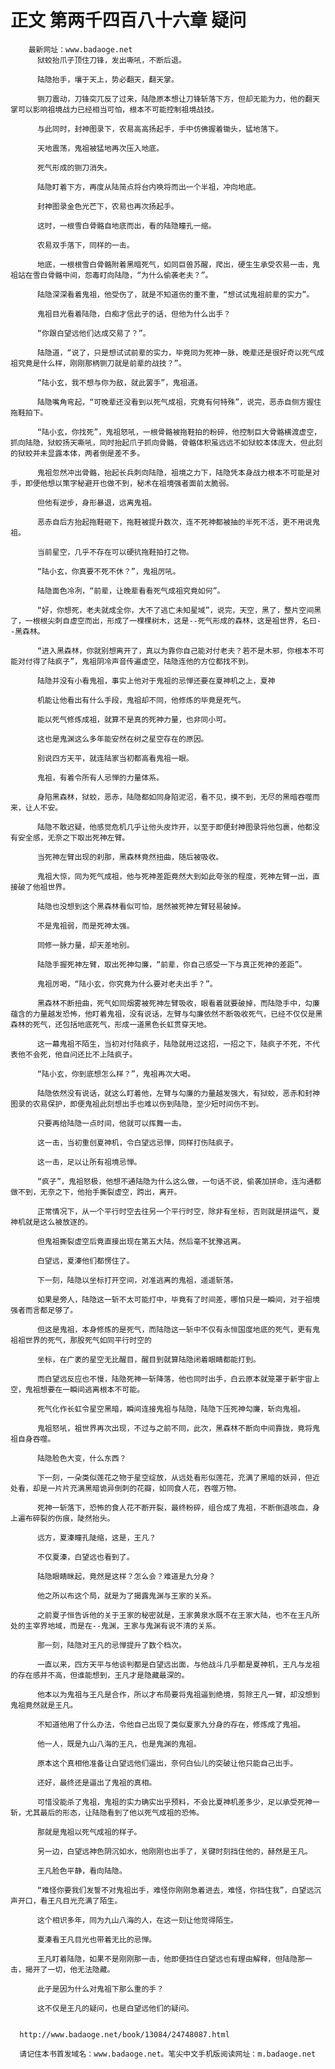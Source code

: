 # 正文 第两千四百八十六章 疑问
        最新网址：www.badaoge.net
          狱蛟抬爪子顶住刀锋，发出嘶吼，不断后退。
      
          陆隐抬手，壤于天上，势必翻天，翻天掌。
      
          铡刀震动，刀锋突兀反了过来，陆隐原本想让刀锋斩落下方，但却无能为力，他的翻天掌可以影响祖境战力已经相当可怕，根本不可能控制祖境战技。
      
          与此同时，封神图录下，农易高高扬起手，手中仿佛握着锄头，猛地落下。
      
          天地震荡，鬼祖被猛地再次压入地底。
      
          死气形成的铡刀消失。
      
          陆隐盯着下方，再度从陆简点将台内唤将而出一个半祖，冲向地底。
      
          封神图录金色光芒下，农易也再次扬起手。
      
          这时，一根雪白骨骼自地底而出，看的陆隐瞳孔一缩。
      
          农易双手落下，同样的一击。
      
          地底，一根根雪白骨骼附着黑暗死气，如同巨兽苏醒，爬出，硬生生承受农易一击，鬼祖站在雪白骨骼中间，怨毒盯向陆隐，“为什么偷袭老夫？”。
      
          陆隐深深看着鬼祖，他受伤了，就是不知道伤的重不重，“想试试鬼祖前辈的实力”。
      
          鬼祖目光看着陆隐，白痴才信此子的话，但他为什么出手？
      
          “你跟白望远他们达成交易了？”。
      
          陆隐道，“说了，只是想试试前辈的实力，毕竟同为死神一脉，晚辈还是很好奇以死气成祖究竟是什么样，刚刚那柄铡刀就是前辈的战技？”。
      
          “陆小玄，我不想与你为敌，就此罢手”，鬼祖道。
      
          陆隐嘴角弯起，“可晚辈还没看到以死气成祖，究竟有何特殊”，说完，恶赤自侧方握住拖鞋拍下。
      
          “陆小玄，你找死”，鬼祖怒吼，一根骨骼被拖鞋拍的粉碎，他控制巨大骨骼横渡虚空，抓向陆隐，狱蛟扬天嘶吼，同时抬起爪子抓向骨骼，骨骼体积虽远远不如狱蛟本体庞大，但此刻的狱蛟并未显露本体，两者倒是差不多。
      
          鬼祖忽然冲出骨骼，抬起长兵刺向陆隐，祖境之力下，陆隐凭本身战力根本不可能是对手，即便他想以策字秘避开也做不到，秘术在祖境强者面前太脆弱。
      
          但他有逆步，身形暴退，远离鬼祖。
      
          恶赤自后方抬起拖鞋砸下，拖鞋被提升数次，连不死神都被抽的半死不活，更不用说鬼祖。
      
          当前星空，几乎不存在可以硬抗拖鞋拍打之物。
      
          “陆小玄，你真要不死不休？”，鬼祖厉吼。
      
          陆隐面色冷冽，“前辈，让晚辈看看死气成祖究竟如何”。
      
          “好，你想死，老夫就成全你，大不了逃亡未知星域”，说完，天空，黑了，整片空间黑了，一根根尖刺自虚空而出，形成了一棵棵树木，这是--死气形成的森林，这是祖世界，名曰--黑森林。
      
          “进入黑森林，你就别想离开了，真以为靠你自己能对付老夫？若不是木邪，你根本不可能对付得了陆疯子”，鬼祖阴冷声音传遍虚空，陆隐连他的方位都找不到。
      
          陆隐并没有小看鬼祖，事实上他对于鬼祖的忌惮还要在夏神机之上，夏神
      
          机能让他看出有什么手段，鬼祖却不同，他修炼的毕竟是死气。
      
          能以死气修炼成祖，就算不是真的死神力量，也非同小可。
      
          这也是鬼渊这么多年能安然在树之星空存在的原因。
      
          别说四方天平，就连陆家当初都高看鬼祖一眼。
      
          鬼祖，有着令所有人忌惮的力量体系。
      
          身陷黑森林，狱蛟，恶赤，陆隐都如同身陷泥沼，看不见，摸不到，无尽的黑暗吞噬而来，让人不安。
      
          陆隐不敢迟疑，他感觉危机几乎让他头皮炸开，以至于即便封神图录将他包裹，他都没有安全感，无奈之下取出死神左臂。
      
          当死神左臂出现的刹那，黑森林竟然扭曲，随后被吸收。
      
          鬼祖大惊，同为死气成祖，他与死神差距竟然大到如此夸张的程度，死神左臂一出，直接破了他祖世界。
      
          陆隐也没想到这个黑森林看似可怕，居然被死神左臂轻易破掉。
      
          不是鬼祖弱，而是死神太强。
      
          同修一脉力量，却天差地别。
      
          陆隐手握死神左臂，取出死神勾廉，“前辈，你自己感受一下与真正死神的差距”。
      
          鬼祖厉喝，“陆小玄，你究竟为什么要对老夫出手？”。
      
          黑森林不断扭曲，死气如同烟雾被死神左臂吸收，眼看着就要破掉，而陆隐手中，勾廉蕴含的力量越发恐怖，他盯着鬼祖，没有说话，左臂与勾廉依然不断吸收死气，已经不仅仅是黑森林的死气，还包括地底死气，形成一道黑色长虹贯穿天地。
      
          这一幕鬼祖不陌生，当初对付陆疯子，陆隐就用过这招，一招之下，陆疯子不死，不代表他不会死，他自问还比不上陆疯子。
      
          “陆小玄，你到底想怎么样？”，鬼祖再次大喝。
      
          陆隐依然没有说话，就这么盯着他，左臂与勾廉的力量越发强大，有狱蛟，恶赤和封神图录的农易保护，即便鬼祖此刻想出手也难以伤到陆隐，至少短时间伤不到。
      
          只要再给陆隐一点时间，他就可以挥舞一击。
      
          这一击，当初重创夏神机，令白望远忌惮，同样打伤陆疯子。
      
          这一击，足以让所有祖境忌惮。
      
          “疯子”，鬼祖怒极，他想不通陆隐为什么这么做，一句话不说，偷袭加拼命，连沟通都做不到，无奈之下，他抬手撕裂虚空，跨出，离开。
      
          正常情况下，从一个平行时空去往另一个平行时空，除非有坐标，否则就是拼运气，夏神机就是这么被放逐的。
      
          但鬼祖撕裂虚空后竟直接出现在第五大陆，然后毫不犹豫逃离。
      
          白望远，夏溱他们都愣住了。
      
          下一刻，陆隐以坐标打开空间，对准逃离的鬼祖，遥遥斩落。
      
          如果是旁人，陆隐这一斩不太可能打中，毕竟有了时间差，哪怕只是一瞬间，对于祖境强者而言都足够了。
      
          但这是鬼祖，本身修炼的是死气，而陆隐这一斩中不仅有永恒国度地底的死气，更有鬼祖祖世界的死气，那股死气如同平行时空的
      
          坐标，在广袤的星空无比醒目，醒目到就算陆隐闭着眼睛都能打到。
      
          而白望远反应也不慢，陆隐死神一斩降落，他也同时出手，白云原本就笼罩于新宇宙上空，鬼祖想要在一瞬间逃离根本不可能。
      
          死气化作长虹令星空黑暗，瞬间连接鬼祖与陆隐，陆隐下压死神勾廉，斩向鬼祖。
      
          鬼祖怒吼，祖世界再次出现，不过与之前不同，此次，黑森林不断向中间靠拢，竟将鬼祖自身吞噬。
      
          陆隐脸色大变，什么东西？
      
          下一刻，一朵类似莲花之物于星空绽放，从远处看形似莲花，充满了黑暗的妖异，但近处看，却是一片片充满黑暗诡异倒刺的花瓣，如同食人花，吞噬万物。
      
          死神一斩落下，恐怖的食人花不断开裂，最终粉碎，组合成了鬼祖，不断倒退咳血，身上遍布碎裂的伤痕，陡然抬头。
      
          远方，夏溱瞳孔陡缩，这是，王凡？
      
          不仅夏溱，白望远也看到了。
      
          陆隐眼睛眯起，竟然是这样？怎么会？难道是九分身？
      
          他之所以布这个局，就是为了揭露鬼渊与王家的关系。
      
          之前夏子恒告诉他的关于王家的秘密就是，王家黄泉水既不在王家大陆，也不在王凡所处的主宰界地域，而是在--鬼渊，王家与鬼渊有说不清的关系。
      
          那一刻，陆隐对王凡的忌惮提升了数个档次。
      
          一直以来，四方天平与他谈判都是白望远出面，与他战斗几乎都是夏神机，王凡与龙祖的存在感并不高，但谁能想到，王凡才是隐藏最深的。
      
          他本以为鬼祖与王凡是合作，所以才布局要将鬼祖逼到绝境，剪除王凡一臂，却没想到鬼祖竟然就是王凡。
      
          不知道他用了什么办法，令他自己出现了类似夏家九分身的存在，修炼成了鬼祖。
      
          他一人，既是九山八海的王凡，也是鬼渊的鬼祖。
      
          原本这个真相他准备让白望远他们逼出，奈何白仙儿的突破让他只能自己出手。
      
          还好，最终还是逼出了鬼祖的真相。
      
          可惜没能杀了鬼祖，鬼祖的实力确实出乎预料，不会比夏神机差多少，足以承受死神一斩，尤其最后的形态，让陆隐看到了他以死气成祖的恐怖。
      
          那就是鬼祖以死气成祖的样子。
      
          另一边，白望远神色阴沉如水，他刚刚也出手了，关键时刻挡住他的，赫然是王凡。
      
          王凡脸色平静，看向陆隐。
      
          “难怪你要我们发誓不对鬼祖出手，难怪你刚刚急着进去，难怪，你挡住我”，白望远沉声开口，看王凡目光充满了陌生。
      
          这个相识多年，同为九山八海的人，在这一刻让他觉得陌生。
      
          夏溱看王凡目光也带着无比的忌惮。
      
          王凡盯着陆隐，如果不是刚刚那一击，他即便挡住白望远也有理由解释，但陆隐那一击，揭开了一切，他无法隐藏。
      
          此子是因为什么对鬼祖下那么重的手？
      
          这不仅是王凡的疑问，也是白望远他们的疑问。
      
      
      http://www.badaoge.net/book/13084/24748087.html
      
      请记住本书首发域名：www.badaoge.net。笔尖中文手机版阅读网址：m.badaoge.net